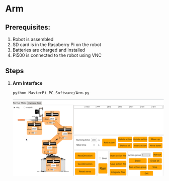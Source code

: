 # **Arm**

## Prerequisites:

1. Robot is assembled
1. SD card is in the Raspberry Pi on the robot
1. Batteries are charged and installed
1. Pi500 is connected to the robot using VNC 

## Steps

1. **Arm Interface**

   ~~~
   python MasterPi_PC_Software/Arm.py
   ~~~

   <img src="/zzimages/ArmAction.png" width="600" >   



